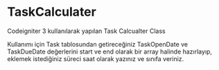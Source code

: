 # TaskCalculater
Codeigniter 3 kullanılarak yapılan Task Calcualter Class

Kullanımı için 
Task tablosundan getireceğiniz TaskOpenDate ve TaskDueDate değerlerini start ve end olarak bir array halinde hazırlayıp, eklemek istediğiniz süreci saat olarak yazınız ve sınıfa veriniz. 
